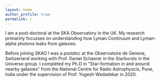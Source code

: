 ```yaml
---
layout: home
author_profile: true
permalink: /
---
```


I am a post-doctoral at the SKA Observatory in the UK. My research primarirly focusses on understanding how Lyman Continuum and Lyman-alpha photons leaks from galaxies.

Before joining SKAO I was a postdoc at the Observatoire de Geneve, Switzerland working with Prof. Daniel Schaerer in the Starbursts in the Universe group. I completed my Ph.D in "Star-formation in and around nearby galaxies" from the National Centre for Radio Astrophyscis, Pune, India under the supervision of Prof. Yogesh Wadadekar in 2020.

